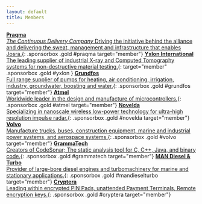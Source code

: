 ```yaml
---
layout: default
title: Members
---
```


[__Praqma__<br/>_The Continuous Delivery Company_ Driving the initiative behind the alliance and delivering the sweat, management and infrastructure that enables Josra.](http://www.praqma.com){: .sponsorbox  .gold #praqma target="member"}
[__Yxlon International__<br/>The leading supplier of industrial X-ray and Computed Tomography systems for non-destructive material testing.](http://www.yxlon.com/Home){: target="member" .sponsorbox .gold #yxlon }
[__Grundfos__<br/>Full range supplier of pumps for heating, air conditioning, irrigation, industry, groundwater, boosting and water.](http://www.grundfos.com){: .sponsorbox .gold #grundfos target="member"}
[__Atmel__<br/>Worldwide leader in the design and manufacture of microcontrollers.](http://www.atmel.com){: .sponsorbox .gold #atmel target="member"}
[__Novelda__<br/>Specializing in nanoscale wireless low-power technology for ultra-high resolution impulse radar.](http://xethru.com){: .sponsorbox .gold #novelda target="member"}
[__Volvo__<br/>Manufacture trucks, buses, construction equipment, marine and industrial power systems, and aerospace systems.](http://www.volvo.com){: .sponsorbox .gold #volvo target="member"}
[__GrammaTech__<br/>Creators of CodeSonar; The static analysis tool for C, C++, Java, and binary code.](http://www.grammatech.com){: .sponsorbox .gold #grammatech target="member"}
[__MAN Diesel & Turbo__<br/>Provider of large-bore diesel engines and turbomachinery for marine and stationary applications.](http://dieselturbo.man.eu){: .sponsorbox .gold #mandieselturbo target="member"}
[__Cryptera__<br/>Leading within encrypted PIN Pads, unattended Payment Terminals, Remote encryption keys.](http://www.cryptera.com){: .sponsorbox .gold #cryptera target="member"}




<div style="clear:both;">&nbsp;</div>
